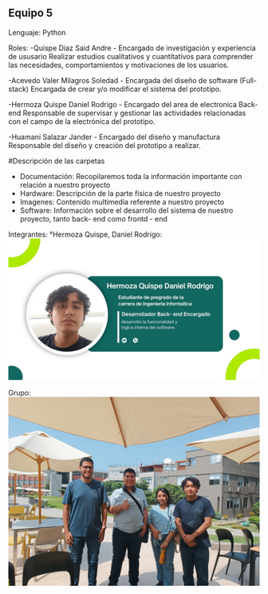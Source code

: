 ## Equipo 5
Lenguaje: Python 

Roles:
-Quispe Diaz Said Andre - Encargado de investigación y experiencia de ususario
Realizar estudios cualitativos y cuantitativos para comprender las necesidades, comportamientos y motivaciones de los usuarios.

-Acevedo Valer Milagros Soledad - Encargada del diseño de software (Full-stack)
Encargada de crear y/o modificar el sistema del prototipo.

-Hermoza Quispe Daniel Rodrigo - Encargado del area de electronica Back- end
Responsable de supervisar y gestionar las actividades relacionadas con el campo de la electrónica del prototipo.

-Huamani Salazar Jander - Encargado del diseño y manufactura
Responsable del diseño y creación del prototipo a realizar.

#Descripción de las carpetas
- Documentación: Recopilaremos toda la información importante con relación a nuestro proyecto
- Hardware: Descripción de la parte física de nuestro proyecto
- Imagenes: Contenido multimedia referente a nuestro proyecto
- Software: Información sobre el desarrollo del sistema de nuestro proyecto, tanto back- end como frontd - end

Integrantes:
°Hermoza Quispe, Daniel Rodrigo:
![Descripción de la imagen](https://github.com/Dooncito/fundamentos-de-dise-o/blob/0dd945176e1d28cc54fcccfb2de06847f1ee8314/Imagenes/Nombre.jpg)


Grupo:
![Descripción de la imagen](https://github.com/Dooncito/fundamentos-de-dise-o/blob/0dd945176e1d28cc54fcccfb2de06847f1ee8314/Imagenes/Image_2024.jpeg)
